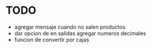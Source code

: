 # TODO

- agregar mensaje cuando no salen productos
- dar opcion de en salidas agregar numeros decimales
- funcion de convertir por cajas
